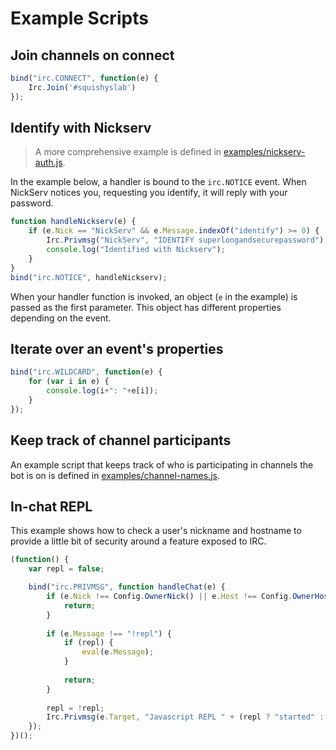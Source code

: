 Example Scripts
===============

## Join channels on connect

```js
bind("irc.CONNECT", function(e) {
    Irc.Join('#squishyslab')
});
```

## Identify with Nickserv

> A more comprehensive example is defined in [examples/nickserv-auth.js](examples/nickserv-auth.js).

In the example below, a handler is bound to the `irc.NOTICE` event. When NickServ notices you,
requesting you identify, it will reply with your password.

```js
function handleNickserv(e) {
    if (e.Nick == "NickServ" && e.Message.indexOf("identify") >= 0) {
        Irc.Privmsg("NickServ", "IDENTIFY superlongandsecurepassword");
        console.log("Identified with Nickserv");
    }
}
bind("irc.NOTICE", handleNickserv);
```

When your handler function is invoked, an object (`e` in the example) is passed as 
the first parameter. This object has different properties depending on the event.

## Iterate over an event's properties

```js
bind("irc.WILDCARD", function(e) {
    for (var i in e) {
        console.log(i+": "+e[i]);
    }
});
```

## Keep track of channel participants

An example script that keeps track of who is participating in channels the bot is on is defined in [examples/channel-names.js](examples/channel-names.js).

## In-chat REPL

This example shows how to check a user's nickname and hostname to provide a little bit of security around a feature exposed to IRC.

```js
(function() {
    var repl = false;

    bind("irc.PRIVMSG", function handleChat(e) {
        if (e.Nick !== Config.OwnerNick() || e.Host !== Config.OwnerHost()) {
            return;
        }
        
        if (e.Message !== "!repl") {
            if (repl) {
                eval(e.Message);
            }
            
            return;
        }
        
        repl = !repl;
        Irc.Privmsg(e.Target, "Javascript REPL " + (repl ? "started" : "ended"));
    });
})();
```